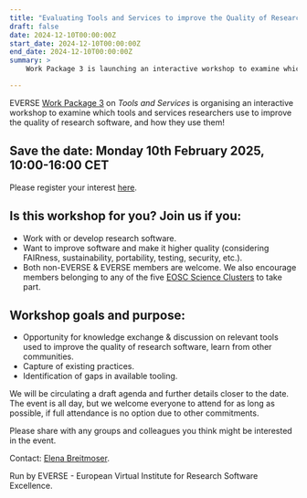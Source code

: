 ```yaml
---
title: "Evaluating Tools and Services to improve the Quality of Research Software"
draft: false
date: 2024-12-10T00:00:00Z
start_date: 2024-12-10T00:00:00Z
end_date: 2024-12-10T00:00:00Z
summary: >
    Work Package 3 is launching an interactive workshop to examine which tools and services researchers use to improve research software quality.

---
```


EVERSE [Work Package 3](/workpackages/03_tools_and_services/) on *Tools and Services* is organising an interactive workshop to examine which tools and services researchers use to improve the quality of research software, and how they use them!

## Save the date: Monday 10th February 2025, 10:00-16:00 CET

Please register your interest [here](https://forms.office.com/Pages/ResponsePage.aspx?id=sAafLmkWiUWHiRCgaTTcYY8mG3jqdkZDlfFoAQVJfklUNVNQMEVQUDQ4SUg1MVpXRzRIMDZONDYwQi4u). 

## Is this workshop for you? Join us if you:

* Work with or develop research software.
* Want to improve software and make it higher quality (considering FAIRness, sustainability, portability, testing, security, etc.).
* Both non-EVERSE & EVERSE members are welcome. We also encourage members belonging to any of the five [EOSC Science Clusters](https://science-clusters.eu) to take part.

## Workshop goals and purpose:

* Opportunity for knowledge exchange & discussion on relevant tools used to improve the quality of research software, learn from other communities.
* Capture of existing practices.
* Identification of gaps in available tooling.

We will be circulating a draft agenda and further details closer to the date. The event is all day, but we welcome everyone to attend for as long as possible, if full attendance is no option due to other commitments.

Please share with any groups and colleagues you think might be interested in the event.

Contact: [Elena Breitmoser](mailto:e.breitmoser@epcc.ed.ac.uk).

Run by EVERSE - European Virtual Institute for Research Software Excellence.
